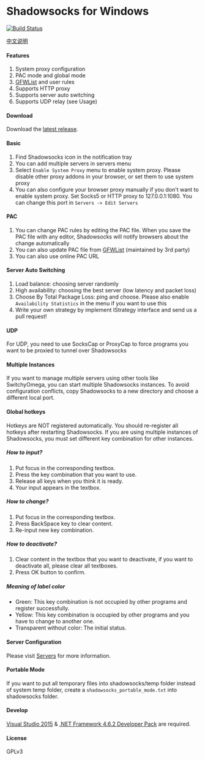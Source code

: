 Shadowsocks for Windows
=======================

[![Build Status]][Appveyor]

[中文说明]

#### Features

1. System proxy configuration
2. PAC mode and global mode
3. [GFWList] and user rules
4. Supports HTTP proxy
5. Supports server auto switching
6. Supports UDP relay (see Usage)

#### Download

Download the [latest release].

#### Basic

1. Find Shadowsocks icon in the notification tray
2. You can add multiple servers in servers menu
3. Select `Enable System Proxy` menu to enable system proxy. Please disable other
proxy addons in your browser, or set them to use system proxy
4. You can also configure your browser proxy manually if you don't want to enable
system proxy. Set Socks5 or HTTP proxy to 127.0.0.1:1080. You can change this
port in `Servers -> Edit Servers`

#### PAC

1. You can change PAC rules by editing the PAC file. When you save the PAC file
with any editor, Shadowsocks will notify browsers about the change automatically
2. You can also update PAC file from [GFWList] \(maintained by 3rd party)
3. You can also use online PAC URL

#### Server Auto Switching

1. Load balance: choosing server randomly
2. High availability: choosing the best server (low latency and packet loss)
3. Choose By Total Package Loss: ping and choose. Please also enable
   `Availability Statistics` in the menu if you want to use this
4. Write your own strategy by implement IStrategy interface and send us a pull request!

#### UDP

For UDP, you need to use SocksCap or ProxyCap to force programs you want
to be proxied to tunnel over Shadowsocks

#### Multiple Instances

If you want to manage multiple servers using other tools like SwitchyOmega,
you can start multiple Shadowsocks instances. To avoid configuration conflicts,
copy Shadowsocks to a new directory and choose a different local port.

#### Global hotkeys

Hotkeys are NOT registered automatically. You should re-register all hotkeys after
restarting Shadowsocks. If you are using multiple instances of Shadowsocks,
you must set different key combination for other instances.

##### How to input?

1. Put focus in the corresponding textbox.
2. Press the key combination that you want to use.
3. Release all keys when you think it is ready.
4. Your input appears in the textbox.

##### How to change?

1. Put focus in the corresponding textbox.
2. Press BackSpace key to clear content.
3. Re-input new key combination.

##### How to deactivate?

1. Clear content in the textbox that you want to deactivate,
if you want to deactivate all, please clear all textboxes.
2. Press OK button to confirm.

##### Meaning of label color

- Green: This key combination is not occupied by other programs and register successfully.
- Yellow: This key combination is occupied by other programs and you have to change to another one.
- Transparent without color: The initial status.

#### Server Configuration

Please visit [Servers] for more information.

#### Portable Mode

If you want to put all temporary files into shadowsocks/temp folder instead of
system temp folder, create a `shadowsocks_portable_mode.txt` into shadowsocks folder.

#### Develop

[Visual Studio 2015] & [.NET Framework 4.6.2 Developer Pack] are required.

#### License

GPLv3


[Appveyor]:       https://ci.appveyor.com/project/Noisyfox/shadowsocks-windows
[Build Status]:   https://ci.appveyor.com/api/projects/status/04idbevayrghcrh7/branch/master?svg=true
[latest release]: https://github.com/shadowsocks/shadowsocks-csharp/releases
[GFWList]:        https://github.com/gfwlist/gfwlist
[Servers]:        https://github.com/shadowsocks/shadowsocks/wiki/Ports-and-Clients#linux--server-side
[中文说明]:       https://github.com/shadowsocks/shadowsocks-windows/wiki/Shadowsocks-Windows-%E4%BD%BF%E7%94%A8%E8%AF%B4%E6%98%8E
[Visual Studio 2015]: https://www.visualstudio.com/downloads/
[.NET Framework 4.6.2 Developer Pack]: https://www.microsoft.com/download/details.aspx?id=53321
